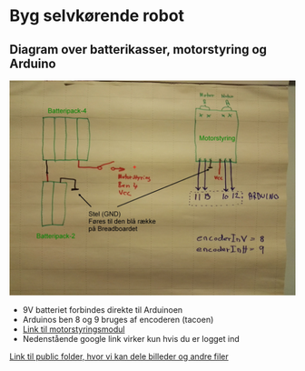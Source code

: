 # Byg selvkørende robot

## Diagram over batterikasser, motorstyring og Arduino
![Diagram](https://github.com/PerThomsen/ProsaRobot/blob/master/img/diagram.jpg)

- 9V batteriet forbindes direkte til Arduinoen
- Arduinos ben 8 og 9 bruges af encoderen (tacoen)
- [Link til motorstyringsmodul](https://arduinotech.dk/shop/l9110s-h-bridge-dual-dc-stepper-motor-driver-controller/)
- Nedenstående google link virker kun hvis du er logget ind

[Link til public folder, hvor vi kan dele billeder og andre filer](https://drive.google.com/drive/folders/1WvcwFiWqbsszOmfOXBDGAPdLyWbsnYaB?usp=sharing)
